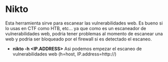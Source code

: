 # Nikto

Esta herramienta sirve para escanear las vulnerabilidades web. Es bueno si lo usas en CTF como HTB, etc... ya que como es un escaneador de vulnerabilidades web, podria tener problemas al momento de escanear una web y podria ser bloqueado por el firewall si es detectado el escaneo.

- **nikto -h <IP.ADDRESS>** Asi podemos empezar el escaneo de vulnerabilidades web (h=host, IP.address=http://)